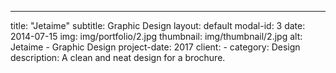 ---
title: "Jetaime"
subtitle: Graphic Design
layout: default
modal-id: 3
date: 2014-07-15
img: img/portfolio/2.jpg
thumbnail: img/thumbnail/2.jpg
alt: Jetaime - Graphic Design
project-date: 2017
client: -
category: Design
description: A clean and neat design for a brochure.
